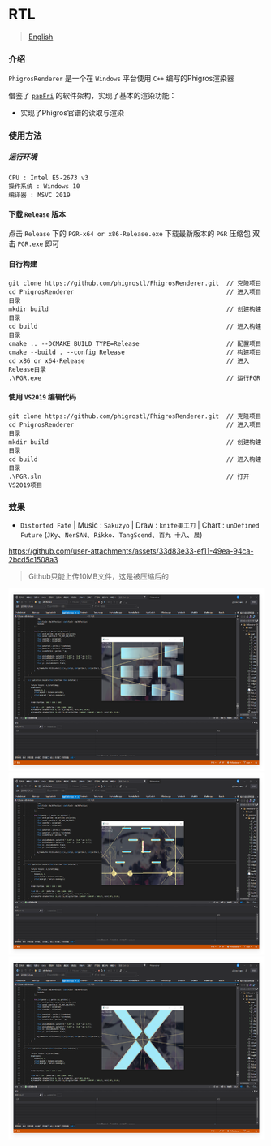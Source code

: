 # RTL
> [English](./README_en.md)
### 介绍
`PhigrosRenderer` 是一个在 `Windows` 平台使用 `C++` 编写的Phigros渲染器

借鉴了 [`papFri`](https://www.bilibili.com/video/BV1YJ7uzGE9x) 的软件架构，实现了基本的渲染功能：

 - 实现了Phigros官谱的读取与渲染

### 使用方法

##### 运行环境

```
CPU : Intel E5-2673 v3
操作系统 : Windows 10
编译器 : MSVC 2019
```

#### 下载 `Release` 版本
点击 `Release` 下的 `PGR-x64 or x86-Release.exe` 下载最新版本的 `PGR` 压缩包
双击 `PGR.exe` 即可

#### 自行构建

```
git clone https://github.com/phigrostl/PhigrosRenderer.git  // 克隆项目
cd PhigrosRenderer                                          // 进入项目目录
mkdir build                                                 // 创建构建目录
cd build                                                    // 进入构建目录
cmake .. --DCMAKE_BUILD_TYPE=Release                        // 配置项目
cmake --build . --config Release                            // 构建项目
cd x86 or x64-Release                                       // 进入Release目录
.\PGR.exe                                                   // 运行PGR
```

#### 使用 `VS2019` 编辑代码
```
git clone https://github.com/phigrostl/PhigrosRenderer.git  // 克隆项目
cd PhigrosRenderer                                          // 进入项目目录
mkdir build                                                 // 创建构建目录
cd build                                                    // 进入构建目录
.\PGR.sln                                                   // 打开VS2019项目
```

### 效果
 - `Distorted Fate` | Music : `Sakuzyo` | Draw : `knife美工刀` | Chart : `unDefined Future` (`JKy`、`NerSAN`、`Rikko`、`TangScend`、`百九
十八`、`晨`)


https://github.com/user-attachments/assets/33d83e33-ef11-49ea-94ca-2bcd5c1508a3
 > Github只能上传10MB文件，这是被压缩后的

 <div>
	<img src="./DF1.png" width="640px" height="360px" />
 </div>
 
 <div>
	<img src="./DF2.png" width="640px" height="360px" />
 </div>

 <div>
	<img src="./DF3.png" width="640px" height="360px" />
 </div>
 
